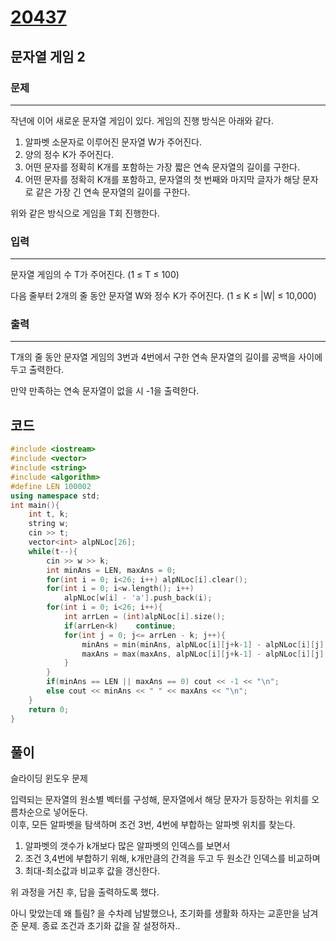 # [20437](https://www.acmicpc.net/problem/20437)

## 문자열 게임 2

### 문제

---

작년에 이어 새로운 문자열 게임이 있다. 게임의 진행 방식은 아래와 같다.

1. 알파벳 소문자로 이루어진 문자열 W가 주어진다.
2. 양의 정수 K가 주어진다.
3. 어떤 문자를 정확히 K개를 포함하는 가장 짧은 연속 문자열의 길이를 구한다.
4. 어떤 문자를 정확히 K개를 포함하고, 문자열의 첫 번째와 마지막 글자가 해당 문자로 같은 가장 긴 연속 문자열의 길이를 구한다.

위와 같은 방식으로 게임을 T회 진행한다.

### 입력

---

문자열 게임의 수 T가 주어진다. (1 ≤ T ≤ 100)

다음 줄부터 2개의 줄 동안 문자열 W와 정수 K가 주어진다. (1 ≤ K ≤ |W| ≤ 10,000)

### 출력

---

T개의 줄 동안 문자열 게임의 3번과 4번에서 구한 연속 문자열의 길이를 공백을 사이에 두고 출력한다.

만약 만족하는 연속 문자열이 없을 시 -1을 출력한다.

## 코드

```c++
#include <iostream>
#include <vector>
#include <string>
#include <algorithm>
#define LEN 100002
using namespace std;
int main(){
    int t, k;
    string w;
    cin >> t;
    vector<int> alpNLoc[26];
    while(t--){
        cin >> w >> k;
        int minAns = LEN, maxAns = 0;
        for(int i = 0; i<26; i++) alpNLoc[i].clear();
        for(int i = 0; i<w.length(); i++)
            alpNLoc[w[i] - 'a'].push_back(i);
        for(int i = 0; i<26; i++){
            int arrLen = (int)alpNLoc[i].size();
            if(arrLen<k)    continue;
            for(int j = 0; j<= arrLen - k; j++){
                minAns = min(minAns, alpNLoc[i][j+k-1] - alpNLoc[i][j] + 1);
                maxAns = max(maxAns, alpNLoc[i][j+k-1] - alpNLoc[i][j] + 1);
            }
        }
        if(minAns == LEN || maxAns == 0) cout << -1 << "\n";
        else cout << minAns << " " << maxAns << "\n";
    }
    return 0;
}
```

## 풀이

슬라이딩 윈도우 문제

입력되는 문자열의 원소별 벡터를 구성해, 문자열에서 해당 문자가 등장하는 위치를 오름차순으로 넣어둔다.  
이후, 모든 알파벳을 탐색하며 조건 3번, 4번에 부합하는 알파벳 위치를 찾는다.  

1. 알파벳의 갯수가 k개보다 많은 알파벳의 인덱스를 보면서
2. 조건 3,4번에 부합하기 위해, k개만큼의 간격을 두고 두 원소간 인덱스를 비교하며
3. 최대-최소값과 비교후 값을 갱신한다.

위 과정을 거친 후, 답을 출력하도록 했다.

아니 맞았는데 왜 틀림? 을 수차례 남발했으나, 초기화를 생활화 하자는 교훈만을 남겨준 문제.
종료 조건과 초기화 값을 잘 설정하자..
